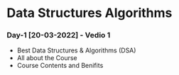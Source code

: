 # Data Structures Algorithms

### Day-1 [20-03-2022] - Vedio 1

- Best Data Structures & Algorithms (DSA) 
- All about the Course
- Course Contents and Benifits 

